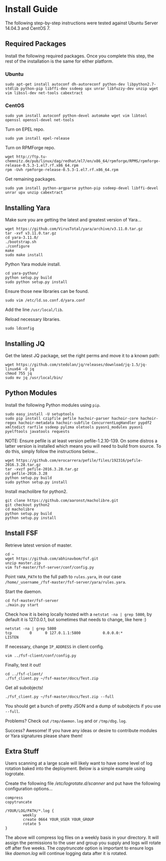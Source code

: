 Install Guide
=============

The following step-by-step instructions were tested against Ubuntu Server 14.04.3 and CentOS 7.

Required Packages
------------------

Install the following required packages. Once you complete this step, the rest of the installation is the same for either platform.

### Ubuntu ###

```
sudo apt-get install autoconf dh-autoreconf python-dev libpython2.7-stdlib python-pip libffi-dev ssdeep upx unrar libfuzzy-dev unzip wget vim libssl-dev net-tools cabextract
```

### CentOS ###

`sudo yum install autoconf python-devel automake wget vim libtool openssl openssl-devel net-tools`

Turn on EPEL repo.

`sudo yum install epel-release`

Turn on RPMForge repo.
```
wget http://ftp.tu-chemnitz.de/pub/linux/dag/redhat/el7/en/x86_64/rpmforge/RPMS/rpmforge-release-0.5.3-1.el7.rf.x86_64.rpm
rpm -Uvh rpmforge-release-0.5.3-1.el7.rf.x86_64.rpm
```
Get remaining packages.

`sudo yum install python-argparse python-pip ssdeep-devel libffi-devel unrar upx unzip cabextract`

Installing Yara
------------------

Make sure you are getting the latest and greatest version of Yara...
```
wget https://github.com/VirusTotal/yara/archive/v3.11.0.tar.gz
tar -xvf v3.11.0.tar.gz
cd yara-3.11.0/
./bootstrap.sh
./configure
make
sudo make install
```

Python Yara module install.
```
cd yara-python/
python setup.py build
sudo python setup.py install
```
Ensure those new libraries can be found.

`sudo vim /etc/ld.so.conf.d/yara.conf`

Add the line `/usr/local/lib`.

Reload necessary libraries.

`sudo ldconfig`

Installing JQ
-------------
Get the latest JQ package, set the right perms and move it to a known path:
```
wget https://github.com/stedolan/jq/releases/download/jq-1.5/jq-linux64 -O jq
chmod 755 jq
sudo mv jq /usr/local/bin/
```

Python Modules
--------------

Install the following Python modules using `pip`.

```
sudo easy_install -U setuptools
sudo pip install czipfile pefile hachoir-parser hachoir-core hachoir-regex hachoir-metadata hachoir-subfile ConcurrentLogHandler pypdf2 xmltodict rarfile ssdeep pylzma oletools pyasn1_modules pyasn1 pyelftools javatools requests 
```
NOTE: Ensure pefile is at least version pefile-1.2.10-139. On some distros a latter version is installed which means you will need to build from source. To do this, simply follow the instructions below...

```
wget https://github.com/erocarrera/pefile/files/192316/pefile-2016.3.28.tar.gz
tar -xvzf pefile-2016.3.28.tar.gz
cd pefile-2016.3.28
python setup.py build
sudo python setup.py install
```

Install macholibre for python2.
```
git clone https://github.com/aaronst/macholibre.git
git checkout python2 
cd macholibre
python setup.py build
python setup.py install
```

Install FSF
------------

Retrieve latest version of master.

```
cd ~
wget https://github.com/abhinavbom/fsf.git
unzip master.zip
vim fsf-master/fsf-server/conf/config.py
```
Point `YARA_PATH` to the full path to `rules.yara`, in our case `/home/_username_/fsf-master/fsf-server/yara/rules.yara`.

Start the daemon.
```
cd fsf-master/fsf-server
./main.py start
```

Check how it is being locally hosted with a `netstat -na | grep 5800`, by default it is 127.0.0.1, but sometimes that needs to change, like here :)
```
netstat -na | grep 5800
tcp        0      0 127.0.1.1:5800          0.0.0.0:*               LISTEN
```

If necessary, change `IP_ADDRESS` in client config.

`vim ../fsf-client/conf/config.py`

Finally, test it out!
```
cd ../fsf-client/
./fsf_client.py ~/fsf-master/docs/Test.zip
```

Get all subobjects!

`./fsf_client.py ~/fsf-master/docs/Test.zip --full`

You should get a bunch of pretty JSON and a dump of subobjects if you use `--full`.

Problems? Check out `/tmp/daemon.log` and or `/tmp/dbg.log`.

Success? Awesome! If you have any ideas or desire to contribute modules or Yara signatures please share them!

Extra Stuff
-----------

Users scanning at a large scale will likely want to have some level of log rotation baked into the deployment. Below is a simple example using logrotate.

Create the following file _/etc/logrotate.d/scanner_ and put have the following configuration options...

```
compress
copytruncate

/YOUR/LOG/PATH/*.log {
        weekly
        create 0664 YOUR_USER YOUR_GROUP
        rotate 5
}
```
The above will compress log files on a weekly basis in your directory. It will assign the permissions to the user and group you supply and logs will rotate off after five weeks. The _copytruncate_ option is important to ensure logs like _daemon.log_ will continue logging data after it is rotated.
